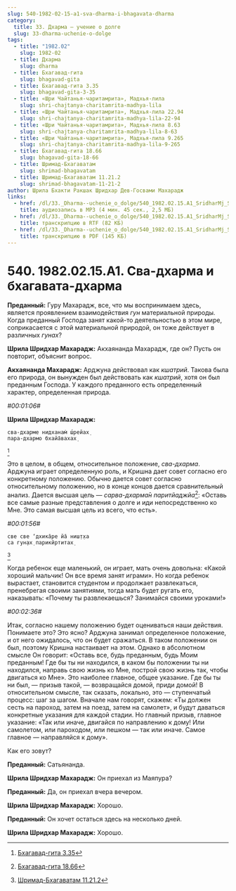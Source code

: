 ```yaml
---
slug: 540-1982-02-15-a1-sva-dharma-i-bhagavata-dharma
category:
  title: 33. Дхарма — учение о долге
  slug: 33-dharma-uchenie-o-dolge
tags:
  - title: "1982.02"
    slug: 1982-02
  - title: Дхарма
    slug: dharma
  - title: Бхагавад-гита
    slug: bhagavad-gita
  - title: Бхагавад-гита 3.35
    slug: bhagavad-gita-3-35
  - title: «Шри Чайтанья-чаритамрита», Мадхья-лила
    slug: shri-chajtanya-charitamrita-madhya-lila
  - title: «Шри Чайтанья-чаритамрита», Мадхья-лила 22.94
    slug: shri-chajtanya-charitamrita-madhya-lila-22-94
  - title: «Шри Чайтанья-чаритамрита», Мадхья-лила 8.63
    slug: shri-chajtanya-charitamrita-madhya-lila-8-63
  - title: «Шри Чайтанья-чаритамрита», Мадхья-лила 9.265
    slug: shri-chajtanya-charitamrita-madhya-lila-9-265
  - title: Бхагавад-гита 18.66
    slug: bhagavad-gita-18-66
  - title: Шримад-Бхагаватам
    slug: shrimad-bhagavatam
  - title: Шримад-Бхагаватам 11.21.2
    slug: shrimad-bhagavatam-11-21-2
author: Шрила Бхакти Ракшак Шридхар Дев-Госвами Махарадж
links:
  - href: /dl/33._Dharma--uchenie_o_dolge/540_1982.02.15.A1_SridharMj_Sva-dharma_i_Bhagavata-dharma.mp3
    title: аудиозапись в MP3 (4 мин. 45 сек., 2,5 МБ)
  - href: /dl/33._Dharma--uchenie_o_dolge/540_1982.02.15.A1_SridharMj_Sva-dharma_i_Bhagavata-dharma.rtf
    title: транскрипцию в RTF (82 КБ)
  - href: /dl/33._Dharma--uchenie_o_dolge/540_1982.02.15.A1_SridharMj_Sva-dharma_i_Bhagavata-dharma.pdf
    title: транскрипцию в PDF (145 КБ)
---
```


# 540. 1982.02.15.A1. Сва-дхарма и бхагавата-дхарма

**Преданный:** Гуру Махарадж, все, что мы воспринимаем здесь, является проявлением взаимодействия *гун* материальной природы. Когда преданный Господа занят какой-то деятельностью в этом мире, соприкасается с этой материальной природой, он тоже действует в различных *гунах*?

**Шрила Шридхар Махарадж:** Акхаянанда Махарадж, где он? Пусть он повторит, объяснит вопрос.

**Акхаянанда Махарадж:** Арджуна действовал как *кшатрий*. Такова была его природа, он вынужден был действовать как *кшатрий*, хотя он был преданным Господа. У каждого преданного есть определенный характер, определенная природа.

*#00:01:06#*

**Шрила Шридхар Махарадж:**

    сва-дхарме нидханам̇ ш́рейах̣
    пара-дхармо бхайа̄вахах̣
[^_ftn1]

Это в целом, в общем, относительное положение, *сва-дхарма*. Арджуна играет определенную роль, и Кришна дает совет согласно его конкретному положению. Обычно дается совет согласно относительному положению, но в конце концов дается сравнительный анализ. Дается высшая цель — *сарва-дхарма̄н паритйаджйа*[^_ftn2]: «Оставь все самые разные представления о долге и иди непосредственно ко Мне. Это самая высшая цель из всего, что есть».

*#00:01:56#*

    све све ‘дхика̄ре йа̄ ниш̣т̣ха
    са гун̣ах̣ парикӣртитах̣
[^_ftn3]

Когда ребенок еще маленький, он играет, мать очень довольна: «Какой хороший мальчик! Он все время занят играми». Но когда ребенок вырастает, становится студентом и продолжает развлекаться, пренебрегая своими занятиями, тогда мать будет ругать его, наказывать: «Почему ты развлекаешься? Занимайся своими уроками!»

*#00:02:36#*

Итак, согласно нашему положению будет оцениваться наши действия. Понимаете это? Это ясно? Арджуна занимал определенное положение, и от него ожидалось, что он будет сражаться. В таком положении он был, поэтому Кришна настаивает на этом. Однако в абсолютном смысле Он говорит: «Оставь все, будь преданным, будь Моим преданным! Где бы ты ни находился, в каком бы положении ты ни находился, направь свою жизнь ко Мне, построй свою жизнь так, чтобы двигаться ко Мне». Это наиболее главное, общее указание. Где бы ты ни был, — призыв такой, — возвращайся домой, приди домой! В относительном смысле, так сказать, локально, это — ступенчатый процесс: шаг за шагом. Вначале нам говорят, скажем: «Ты должен сесть на пароход, затем на поезд, затем на самолет», и будут даваться конкретные указания для каждой стадии. Но главный призыв, главное указание: «Так или иначе, двигайся по направлению к дому! Или самолетом, или пароходом, или пешком — так или иначе. Самое главное — направляйся к дому».

Как его зовут?

**Преданный:** Сатьянанда.

**Шрила Шридхар Махарадж:** Он приехал из Маяпура?

**Преданный:** Да, он приехал вчера вечером.

**Шрила Шридхар Махарадж:** Хорошо.

**Преданный:** Он хочет остаться здесь на несколько дней.

**Шрила Шридхар Махарадж:** Хорошо.



[^_ftn1]: [Бхагавад-гита 3.35](../notes/bhagavad-gita/bhagavad-gita-3-35.md)

[^_ftn2]: [Бхагавад-гита 18.66](../notes/bhagavad-gita/bhagavad-gita-18-66.md)

[^_ftn3]: [Шримад-Бхагаватам 11.21.2](../notes/shrimad-bhagavatam/shrimad-bhagavatam-11-21-2.md)
